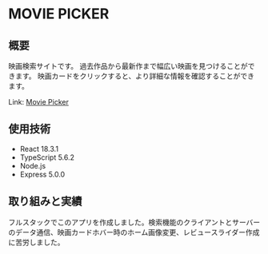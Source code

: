 # MOVIE PICKER

## 概要

映画検索サイトです。
過去作品から最新作まで幅広い映画を見つけることができます。
映画カードをクリックすると、より詳細な情報を確認することができます。

Link: [Movie Picker](https://movie-picker-flax.vercel.app/)

## 使用技術

- React 18.3.1
- TypeScript 5.6.2
- Node.js
- Express 5.0.0

## 取り組みと実績

フルスタックでこのアプリを作成しました。検索機能のクライアントとサーバーのデータ通信、映画カードホバー時のホーム画像変更、レビュースライダー作成に苦労しました。
